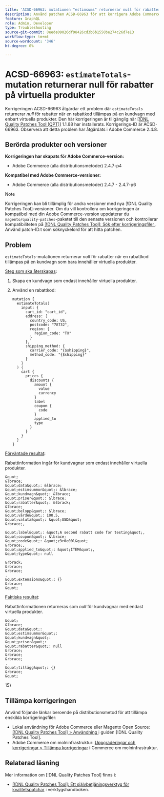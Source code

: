 ```yaml
---
title: 'ACSD-66963: mutationen "estimsums" returnerar null för rabatter på virtuella produkter'
description: Använd patchen ACSD-66963 för att korrigera Adobe Commerce-problemet där "estimsummor" returnerar *null* för rabatter när en rabattkod används i en kundvagn med enbart virtuella produkter.
feature: GraphQL
role: Admin, Developer
type: Troubleshooting
source-git-commit: 0eede09026df98426cd3b6b1550be274c26d7e13
workflow-type: tm+mt
source-wordcount: '346'
ht-degree: 0%

---
```



# ACSD-66963: `estimateTotals`-mutation returnerar null för rabatter på virtuella produkter

Korrigeringen ACSD-66963 åtgärdar ett problem där `estimateTotals` returnerar *null* för rabatter när en rabattkod tillämpas på en kundvagn med enbart virtuella produkter. Den här korrigeringen är tillgänglig när [[!DNL Quality Patches Tool (QPT)]](/help/tools/quality-patches-tool/quality-patches-tool-to-self-serve-quality-patches.md) 1.1.68 har installerats. Korrigerings-ID är ACSD-66963. Observera att detta problem har åtgärdats i Adobe Commerce 2.4.8.

## Berörda produkter och versioner

**Korrigeringen har skapats för Adobe Commerce-version:**

* Adobe Commerce (alla distributionsmetoder) 2.4.7-p4

**Kompatibel med Adobe Commerce-versioner:**

* Adobe Commerce (alla distributionsmetoder) 2.4.7 - 2.4.7-p6

>[!NOTE]
>
>Korrigeringen kan bli tillämplig för andra versioner med nya [!DNL Quality Patches Tool]-versioner. Om du vill kontrollera om korrigeringen är kompatibel med din Adobe Commerce-version uppdaterar du `magento/quality-patches`-paketet till den senaste versionen och kontrollerar kompatibiliteten på [[!DNL Quality Patches Tool]: Sök efter korrigeringsfiler ](https://experienceleague.adobe.com/tools/commerce-quality-patches/index.html). Använd patch-ID:t som söknyckelord för att hitta patchen.

## Problem

`estimateTotals`-mutationen returnerar *null* för rabatter när en rabattkod tillämpas på en kundvagn som bara innehåller virtuella produkter.

<u>Steg som ska återskapas</u>:

1. Skapa en kundvagn som endast innehåller virtuella produkter.
1. Använd en rabattkod:

   ```
   mutation {
     estimateTotals(
       input: {
         cart_id: "cart_id",
         address: {
           country_code: US,
           postcode: "78732",
           region: {
             region_code: "TX"
           }
         },
         shipping_method: {
           carrier_code: "{$shipping}",
           method_code: "{$shipping}"
         }
       }
     ) {
       cart {
         prices {
           discounts {
             amount {
               value
               currency
             }
             label
             coupon {
               code
             }
             applied_to
             type
           }
         }
       }
     }
   }
   ```

<u>Förväntade resultat</u>:

Rabattinformation ingår för kundvagnar som endast innehåller virtuella produkter.

    &quot;
    &lbrace;
    &quot;data&quot;: &lbrace;
    &quot;estimsummor&quot;: &lbrace;
    &quot;kundvagn&quot;: &lbrace;
    &quot;priser&quot;: &lbrace;
    &quot;rabatter&quot;: &lbrack;
    &lbrace;
    &quot;belopp&quot;: &lbrace;
    &quot;värde&quot;: 100.5,
    &quot;valuta&quot;: &quot;USD&quot;
    &rbrace;,
     
    &quot;label&quot;: &quot;A second rabatt code for testing&quot;,
    &quot;coupon&quot;: &lbrace;
    &quot;code&quot;: &quot;z3r0c00l&quot;
    &rbrace;,
    &quot;applied_to&quot;: &quot;ITEM&quot;,
    &quot;type&quot;: null
    
    &rbrack;
    &rbrace; 
    &rbrace;
    ,
    &quot;extensions&quot;: {}
    &rbrace;
    &quot;

<u>Faktiska resultat</u>:

Rabattinformationen returneras som *null* för kundvagnar med endast virtuella produkter.

    &quot;
    &lbrace;
    &quot;data&quot;: 
    &quot;estimsummor&quot;: 
    &quot;kundvagn&quot;: 
    &quot;priser&quot;: 
    &quot;rabatter&quot;: null
    &rbrace;
    &rbrace;
    &rbrace;
    ,
    &quot;tillägg&quot;: {}
    &rbrace;
    &quot;
 15&rbrace;

## Tillämpa korrigeringen

Använd följande länkar beroende på distributionsmetod för att tillämpa enskilda korrigeringsfiler:

* Lokal användning för Adobe Commerce eller Magento Open Source: [[!DNL Quality Patches Tool] > Användning ](/help/tools/quality-patches-tool/usage.md) i guiden [!DNL Quality Patches Tool].
* Adobe Commerce om molninfrastruktur: [Uppgraderingar och korrigeringar > Tillämpa korrigeringar](https://experienceleague.adobe.com/docs/commerce-cloud-service/user-guide/develop/upgrade/apply-patches.html) i Commerce om molninfrastruktur.

## Relaterad läsning

Mer information om [!DNL Quality Patches Tool] finns i:

* [[!DNL Quality Patches Tool]: Ett självbetjäningsverktyg för kvalitetspatchar](/help/tools/quality-patches-tool/quality-patches-tool-to-self-serve-quality-patches.md) i verktygshandboken.
